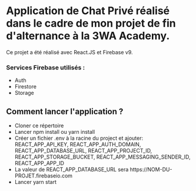 # Application de Chat Privé réalisé dans le cadre de mon projet de fin d'alternance à la 3WA Academy.

Ce projet a été réalisé avec React.JS et Firebase v9.

### Services Firebase utilisés : 
<ul>
  <li>Auth</li>
  <li>Firestore</li>
  <li>Storage</li>
</ul>

## Comment lancer l'application ?

<ul>
  <li>Cloner ce répertoire</li>
  <li>Lancer npm install ou yarn install</li>
  <li>Créer un fichier .env à la racine du project et ajouter: REACT_APP_API_KEY, REACT_APP_AUTH_DOMAIN, REACT_APP_DATABASE_URL, REACT_APP_PROJECT_ID, REACT_APP_STORAGE_BUCKET, REACT_APP_MESSAGING_SENDER_ID, REACT_APP_APP_ID</li>
  <li>La valeur de REACT_APP_DATABASE_URL sera https://NOM-DU-PROJET.firebaseio.com</li>
  <li>Lancer yarn start</li>
</ul>

